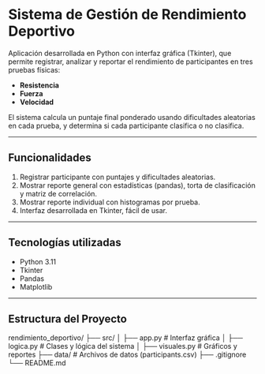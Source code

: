 # Sistema de Gestión de Rendimiento Deportivo

Aplicación desarrollada en Python con interfaz gráfica (Tkinter), que permite registrar, analizar y reportar el rendimiento de participantes en tres pruebas físicas:

- **Resistencia**
- **Fuerza**
- **Velocidad**

El sistema calcula un puntaje final ponderado usando dificultades aleatorias en cada prueba, y determina si cada participante clasifica o no clasifica.

---

## Funcionalidades

1. Registrar participante con puntajes y dificultades aleatorias.
2. Mostrar reporte general con estadísticas (pandas), torta de clasificación y matriz de correlación.
3. Mostrar reporte individual con histogramas por prueba.
4. Interfaz desarrollada en Tkinter, fácil de usar.

---

## Tecnologías utilizadas

- Python 3.11
- Tkinter
- Pandas
- Matplotlib

---

## Estructura del Proyecto

rendimiento_deportivo/
├── src/
│ ├── app.py # Interfaz gráfica
│ ├── logica.py # Clases y lógica del sistema
│ ├── visuales.py # Gráficos y reportes
├── data/ # Archivos de datos (participants.csv)
├── .gitignore
└── README.md


